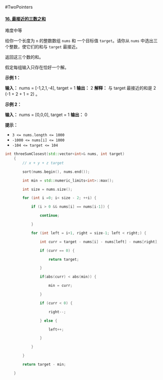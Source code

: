 #TwoPointers
#### [16. 最接近的三数之和](https://leetcode.cn/problems/3sum-closest/)

难度中等

给你一个长度为 `n` 的整数数组 `nums` 和 一个目标值 `target`。请你从 `nums` 中选出三个整数，使它们的和与 `target` 最接近。

返回这三个数的和。

假定每组输入只存在恰好一个解。

**示例 1：**

**输入：** nums = [-1,2,1,-4], target = 1
**输出：** 2
**解释：** 与 target 最接近的和是 2 (-1 + 2 + 1 = 2) 。

**示例 2：**

**输入：** nums = [0,0,0], target = 1
**输出：** 0

**提示：**

-   `3 <= nums.length <= 1000`
-   `-1000 <= nums[i] <= 1000`
-   `-104 <= target <= 104`
```cpp
int threeSumClosest(std::vector<int>& nums, int target)  
    {   
        // x + y + z target

        sort(nums.begin(), nums.end());

        int min = std::numeric_limits<int>::max();

        int size = nums.size();

        for (int i =0; i< size - 2; ++i) {

            if (i > 0 && nums[i] == nums[i-1]) {

                continue;

            }   

            for (int left = i+1, right = size-1; left < right;) {

                int curr = target - nums[i] - nums[left] - nums[right];

                if (curr == 0) {

                    return target;

                }   

                if(abs(curr) < abs(min)) {

                    min = curr;

                }   

                if (curr < 0) {

                    right--;

                } else {

                    left++;

                }   

            }   

        }   

        return target - min;

    }
```
